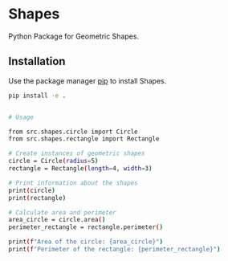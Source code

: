 # Shapes

Python Package for Geometric Shapes.

## Installation

Use the package manager [pip](https://pip.pypa.io/en/stable/) to install Shapes.

```bash
pip install -e .


# Usage

from src.shapes.circle import Circle
from src.shapes.rectangle import Rectangle

# Create instances of geometric shapes
circle = Circle(radius=5)
rectangle = Rectangle(length=4, width=3)

# Print information about the shapes
print(circle)
print(rectangle)

# Calculate area and perimeter
area_circle = circle.area()
perimeter_rectangle = rectangle.perimeter()

print(f"Area of the circle: {area_circle}")
print(f"Perimeter of the rectangle: {perimeter_rectangle}")
